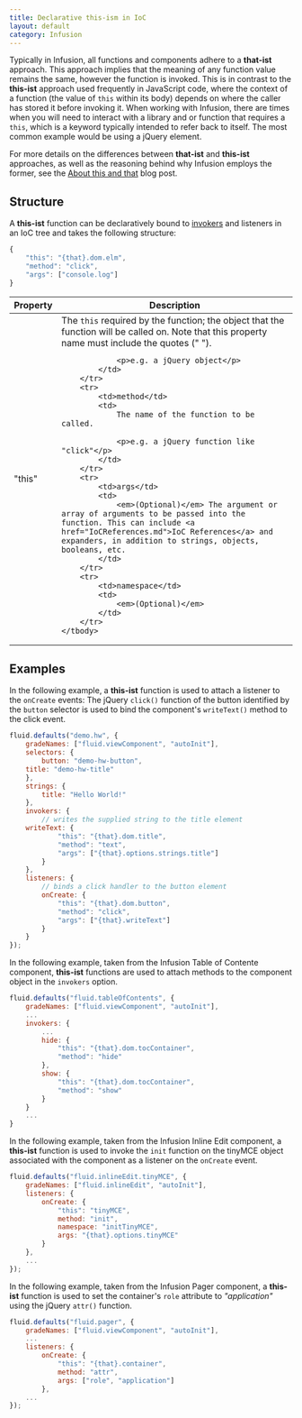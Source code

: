 ```yaml
---
title: Declarative this-ism in IoC
layout: default
category: Infusion
---
```


Typically in Infusion, all functions and components adhere to a **that-ist** approach. This approach implies that the meaning of any function value remains the same, however the function is invoked. This is in contrast to the **this-ist** approach used frequently in JavaScript code, where the context of a function (the value of `this` within its body) depends on where the caller has stored it before invoking it. When working with Infusion, there are times when you will need to interact with a library and or function that requires a `this`, which is a keyword typically intended to refer back to itself. The most common example would be using a jQuery element.

For more details on the differences between **that-ist** and **this-ist** approaches, as well as the reasoning behind why Infusion employs the former, see the [About this and that](http://fluidproject.org/blog/2008/07/21/about-this-and-that/) blog post.

## Structure ##

A **this-ist** function can be declaratively bound to [invokers](Invokers.md) and listeners in an IoC tree and takes the following structure:

```javascript
{
    "this": "{that}.dom.elm",
    "method": "click",
    "args": ["console.log"]
}
```

<table>
    <thead>
        <tr>
            <th>Property</th>
            <th>Description</th>
        </tr>
    </thead>
    <tbody>
        <tr>
            <td>"this"</td>
            <td>
                The <code>this</code> required by the function; the object that the function will be called on. Note that this property name must include the quotes (" ").

                <p>e.g. a jQuery object</p>
            </td>
        </tr>
        <tr>
            <td>method</td>
            <td>
                The name of the function to be called.

                <p>e.g. a jQuery function like "click"</p>
            </td>
        </tr>
        <tr>
            <td>args</td>
            <td>
                <em>(Optional)</em> The argument or array of arguments to be passed into the function. This can include <a href="IoCReferences.md">IoC References</a> and expanders, in addition to strings, objects, booleans, etc.
            </td>
        </tr>
        <tr>
            <td>namespace</td>
            <td>
                <em>(Optional)</em>
            </td>
        </tr>
    </tbody>
</table>

## Examples ##

In the following example, a **this-ist** function is used to attach a listener to the `onCreate` events: The jQuery `click()` function of the button identified by the `button` selector is used to bind the component's `writeText()` method to the click event.

```javascript
fluid.defaults("demo.hw", {
    gradeNames: ["fluid.viewComponent", "autoInit"],
    selectors: {
        button: "demo-hw-button",
    title: "demo-hw-title"
    },
    strings: {
        title: "Hello World!"
    },
    invokers: {
        // writes the supplied string to the title element
    writeText: {
            "this": "{that}.dom.title",
            "method": "text",
            "args": ["{that}.options.strings.title"]
        }
    },
    listeners: {
        // binds a click handler to the button element
        onCreate: {
            "this": "{that}.dom.button",
            "method": "click",
            "args": ["{that}.writeText"]
        }
    }
});
```

In the following example, taken from the Infusion Table of Contente component, **this-ist** functions are used to attach methods to the component object in the `invokers` option.

```javascript
fluid.defaults("fluid.tableOfContents", {
    gradeNames: ["fluid.viewComponent", "autoInit"],
    ...
    invokers: {
        ...
        hide: {
            "this": "{that}.dom.tocContainer",
            "method": "hide"
        },
        show: {
            "this": "{that}.dom.tocContainer",
            "method": "show"
        }
    }
    ...
}
```

In the following example, taken from the Infusion Inline Edit component, a **this-ist** function is used to invoke the `init` function on the tinyMCE object associated with the component as a listener on the `onCreate` event.

```javascript
fluid.defaults("fluid.inlineEdit.tinyMCE", {
    gradeNames: ["fluid.inlineEdit", "autoInit"],
    listeners: {
        onCreate: {
            "this": "tinyMCE",
            method: "init",
            namespace: "initTinyMCE",
            args: "{that}.options.tinyMCE"
        }
    },
    ...
});
```

In the following example, taken from the Infusion Pager component, a **this-ist** function is used to set the container's `role` attribute to _"application"_ using the jQuery `attr()` function.

```javascript
fluid.defaults("fluid.pager", {
    gradeNames: ["fluid.viewComponent", "autoInit"],
    ...
    listeners: {
        onCreate: {
            "this": "{that}.container",
            method: "attr",
            args: ["role", "application"]
        },
    ...
});
```
